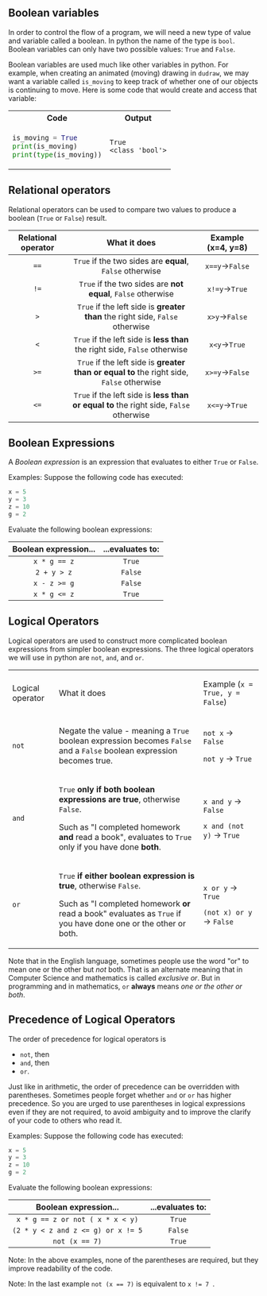 ## Boolean variables
In order to control the flow of a program, we will need a new type of value and variable called a boolean. In python the name of the type is `bool`. Boolean variables can only have two possible values: `True` and `False`.

Boolean variables are used much like other variables in python. For example, when creating an animated (moving) drawing in `dudraw`, we may want a variable called `is_moving` to keep track of whether one of our objects is continuing to move. Here is some code that would create and access that variable:

<table>
<tr>
<th> Code </th>
<th> Output </th>
</tr>
<tr>
<td nowrap>

```python
is_moving = True
print(is_moving)
print(type(is_moving))
```
</td>
<td>

```
True
<class 'bool'>
```
</td>


</tr>
</table>

## Relational operators
Relational operators can be used to compare two values to produce a boolean (`True` or `False`) result.

|Relational operator|What it does| Example (x=4, y=8)|
|:-:|:-:|:-:|
|`==`|`True` if the two sides are **equal**, `False` otherwise|`x==y`&rarr;`False`|
|`!=`|`True` if the two sides are **not equal**, `False` otherwise|`x!=y`&rarr;`True`|
|`>`|`True` if the left side is **greater than**  the right side, `False` otherwise|`x>y`&rarr;`False`|
|`<`|`True` if the left side is **less than**  the right side, `False` otherwise|`x<y`&rarr;`True`|
|`>=`|`True` if the left side is **greater than or equal to** the right side, `False` otherwise|`x>=y`&rarr;`False`|
|`<=`|`True` if the left side is **less than or equal to** the right side, `False` otherwise|`x<=y`&rarr;`True`|

## Boolean Expressions

A *Boolean expression* is an expression that evaluates to either `True` or `False`.

Examples: Suppose the following code has executed:

```python
x = 5
y = 3
z = 10
g = 2
```
Evaluate the following boolean expressions:

|Boolean expression...|...evaluates to:|
|:-:|:-:|
|`x * g == z` | `True`|
|`2 + y > z` | `False`|
|`x - z >= g`| `False`|
|`x * g <= z` | `True`|

## Logical Operators
Logical operators are used to construct more complicated boolean expressions from simpler boolean expressions.
The three logical operators we will use in python are `not`, `and`, and `or`.
<table>
<tr>
<td>Logical operator</td>
<td>What it does</td>
<td> 

Example (`x = True, y = False`)

</td>
</tr>
<tr>
<td>

`not`
</td>
<td>

Negate the value - meaning a `True` boolean expression becomes `False` and a `False` boolean expression becomes true.</td>
<td>


`not x` &rarr; `False`

`not y` &rarr; `True`
</td>
</tr>
<tr>
<td>

`and`
</td>
<td>

`True` **only if both boolean expressions are true**, otherwise `False`.

Such as "I completed homework **and** read a book", evaluates to `True` only if you have done **both**.
</td>
<td>

`x and y` &rarr; `False`

`x and (not y)` &rarr; `True`
</td>
</tr>
<tr>
<td>

`or`
</td>
<td>

`True` **if either boolean expression is true**, otherwise `False`.

Such as "I completed homework **or** read a book" evaluates as `True` if you have done one or the other or both.
</td>

<td>

`x or y` &rarr; `True`

`(not x) or y` &rarr; `False`
</td>
</tr>
</table>

Note that in the English language, sometimes people use the word "or" to mean one or the other but *not* both. That is an alternate meaning that in Computer Science and mathematics is called *exclusive or*. But in programming and in mathematics, `or` **always** means *one or the other or both*.

## Precedence of Logical Operators

The order of precedence for logical operators is
- `not`, then
- `and`, then
- `or`.

Just like in arithmetic, the order of precedence can be overridden with parentheses.
Sometimes people forget whether `and` or `or` has higher precedence. So you are urged to use parentheses in logical expressions even if they are not required, to avoid ambiguity and to improve the clarify of your code to others who read it.

Examples:
Suppose the following code has executed:
```python
x = 5
y = 3
z = 10
g = 2
```
Evaluate the following boolean expressions:

|Boolean expression...|...evaluates to:|
|:-:|:-:|
|`x * g == z or not ( x * x < y)` | `True`|
|`(2 * y < z and z <= g) or x != 5` | `False`|
|`not (x == 7)`|`True`|

Note: In the above examples, none of the parentheses are required, but they improve readability of the code.

Note: In the last example `not (x == 7)` is equivalent to `x != 7 `.

